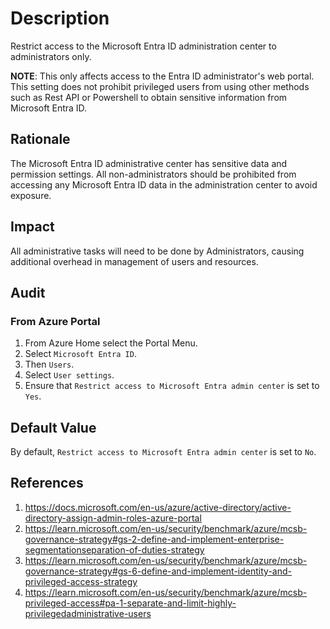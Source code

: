 # Description

Restrict access to the Microsoft Entra ID administration center to administrators only.

**NOTE**: This only affects access to the Entra ID administrator's web portal. This setting does not prohibit privileged users from using other methods such as Rest API or Powershell to obtain sensitive information from Microsoft Entra ID.

## Rationale

The Microsoft Entra ID administrative center has sensitive data and permission settings. All non-administrators should be prohibited from accessing any Microsoft Entra ID data in the administration center to avoid exposure.

## Impact

All administrative tasks will need to be done by Administrators, causing additional overhead in management of users and resources.

## Audit

### From Azure Portal

1. From Azure Home select the Portal Menu.
2. Select `Microsoft Entra ID`.
3. Then `Users`.
4. Select `User settings`.
5. Ensure that `Restrict access to Microsoft Entra admin center` is set to `Yes`.

## Default Value

By default, `Restrict access to Microsoft Entra admin center` is set to `No`.

## References

1. <https://docs.microsoft.com/en-us/azure/active-directory/active-directory-assign-admin-roles-azure-portal>
2. <https://learn.microsoft.com/en-us/security/benchmark/azure/mcsb-governance-strategy#gs-2-define-and-implement-enterprise-segmentationseparation-of-duties-strategy>
3. <https://learn.microsoft.com/en-us/security/benchmark/azure/mcsb-governance-strategy#gs-6-define-and-implement-identity-and-privileged-access-strategy>
4. <https://learn.microsoft.com/en-us/security/benchmark/azure/mcsb-privileged-access#pa-1-separate-and-limit-highly-privilegedadministrative-users>

